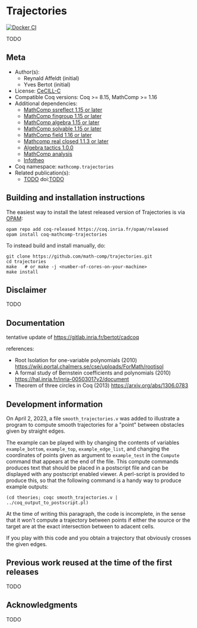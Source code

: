 <!---
This file was generated from `meta.yml`, please do not edit manually.
Follow the instructions on https://github.com/coq-community/templates to regenerate.
--->
# Trajectories

[![Docker CI][docker-action-shield]][docker-action-link]

[docker-action-shield]: https://github.com/math-comp/trajectories/workflows/Docker%20CI/badge.svg?branch=master
[docker-action-link]: https://github.com/math-comp/trajectories/actions?query=workflow:"Docker%20CI"




TODO

## Meta

- Author(s):
  - Reynald Affeldt (initial)
  - Yves Bertot (initial)
- License: [CeCILL-C](LICENSE)
- Compatible Coq versions: Coq >= 8.15, MathComp >= 1.16
- Additional dependencies:
  - [MathComp ssreflect 1.15 or later](https://math-comp.github.io)
  - [MathComp fingroup 1.15 or later](https://math-comp.github.io)
  - [MathComp algebra 1.15 or later](https://math-comp.github.io)
  - [MathComp solvable 1.15 or later](https://math-comp.github.io)
  - [MathComp field 1.16 or later](https://math-comp.github.io)
  - [Mathcomp real closed 1.1.3 or later](https://github.com/math-comp/real-closed/)
  - [Algebra tactics 1.0.0](https://github.com/math-comp/algebra-tactics)
  - [MathComp analysis](https://github.com/math-comp/analysis)
  - [Infotheo](https://github.com/affeldt-aist/infotheo)
- Coq namespace: `mathcomp.trajectories`
- Related publication(s):
  - [TODO](TODO) doi:[TODO](https://doi.org/TODO)

## Building and installation instructions

The easiest way to install the latest released version of Trajectories
is via [OPAM](https://opam.ocaml.org/doc/Install.html):

```shell
opam repo add coq-released https://coq.inria.fr/opam/released
opam install coq-mathcomp-trajectories
```

To instead build and install manually, do:

``` shell
git clone https://github.com/math-comp/trajectories.git
cd trajectories
make   # or make -j <number-of-cores-on-your-machine> 
make install
```


## Disclaimer

TODO

## Documentation

tentative update of https://gitlab.inria.fr/bertot/cadcoq

references:
- Root Isolation for one-variable polynomials (2010)
  https://wiki.portal.chalmers.se/cse/uploads/ForMath/rootisol
- A formal study of Bernstein coefficients and polynomials (2010)
  https://hal.inria.fr/inria-00503017v2/document
- Theorem of three circles in Coq (2013)
  https://arxiv.org/abs/1306.0783

## Development information

On April 2, 2023, a file `smooth_trajectories.v` was added to illustrate a
program to compute smooth trajectories for a "point" between obstacles given
by straight edges.

The example can be played with by changing the contents of variables 
`example_bottom`, `example_top`, `example_edge_list`, and changing
the coordinates of points given as argument to `example_test` in the
`Compute` command that appears at the end of the file.  This compute
 commands produces text that should be placed in a postscript file and
 can be displayed with any postscript enabled viewer.  A perl-script is
 provided to produce this, so that the following command is a handy
 way to produce example outputs:

 ```
 (cd theories; coqc smooth_trajectories.v | ../coq_output_to_postscript.pl)
 ```

At the time of writing this paragraph, the code is incomplete, in
the sense that it won't compute a
trajectory between points if either the source or the target are at the
exact intersection between to adacent cells.

If you play with this code and you obtain a trajectory that obviously
crosses the given edges.

## Previous work reused at the time of the first releases

TODO

## Acknowledgments

TODO
